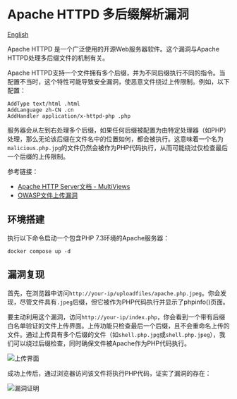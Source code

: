 # Apache HTTPD 多后缀解析漏洞

[English](README.md)

Apache HTTPD 是一个广泛使用的开源Web服务器软件。这个漏洞与Apache HTTPD处理多后缀文件的机制有关。

Apache HTTPD支持一个文件拥有多个后缀，并为不同后缀执行不同的指令。当配置不当时，这个特性可能导致安全漏洞，使恶意文件绕过上传限制。例如，以下配置：

```
AddType text/html .html
AddLanguage zh-CN .cn
AddHandler application/x-httpd-php .php
```

服务器会从左到右处理多个后缀，如果任何后缀被配置为由特定处理器（如PHP）处理，那么无论该后缀在文件名中的位置如何，都会被执行。这意味着一个名为`malicious.php.jpg`的文件仍然会被作为PHP代码执行，从而可能绕过仅检查最后一个后缀的上传限制。

参考链接：

- [Apache HTTP Server文档 - MultiViews](https://httpd.apache.org/docs/current/content-negotiation.html#multiviews)
- [OWASP文件上传漏洞](https://owasp.org/www-community/vulnerabilities/Unrestricted_File_Upload)

## 环境搭建

执行以下命令启动一个包含PHP 7.3环境的Apache服务器：

```
docker compose up -d
```

## 漏洞复现

首先，在浏览器中访问`http://your-ip/uploadfiles/apache.php.jpeg`。你会发现，尽管文件具有`.jpeg`后缀，但它被作为PHP代码执行并显示了phpinfo()页面。

要主动利用这个漏洞，访问`http://your-ip/index.php`，你会看到一个带有后缀白名单验证的文件上传界面。上传功能只检查最后一个后缀，且不会重命名上传的文件。通过上传具有多个后缀的文件（如`shell.php.jpg`或`shell.php.jpeg`），我们可以绕过后缀检查，同时确保文件被Apache作为PHP代码执行。

![上传界面](1.png)

成功上传后，通过浏览器访问该文件将执行PHP代码，证实了漏洞的存在：

![漏洞证明](2.png) 